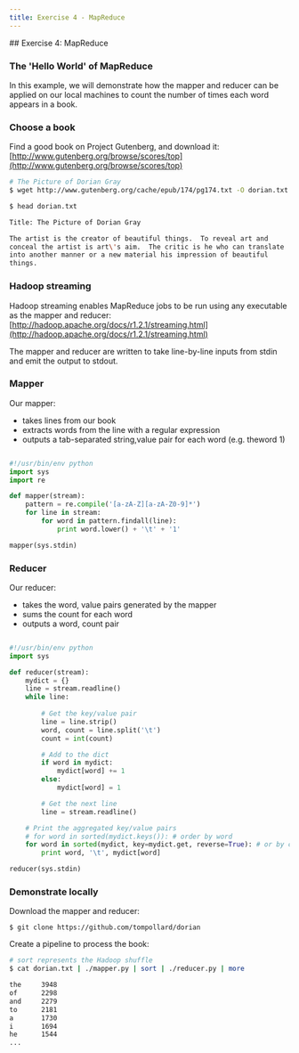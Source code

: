 ```yaml
---
title: Exercise 4 - MapReduce
---
```


## Exercise 4: MapReduce

### The 'Hello World' of MapReduce

In this example, we will demonstrate how the mapper and reducer can be applied on our local machines to count the number of times each word appears in a book.

### Choose a book

Find a good book on Project Gutenberg, and download it: 
[http://www.gutenberg.org/browse/scores/top](http://www.gutenberg.org/browse/scores/top)

``` bash
# The Picture of Dorian Gray
$ wget http://www.gutenberg.org/cache/epub/174/pg174.txt -O dorian.txt
```

``` bash
$ head dorian.txt

Title: The Picture of Dorian Gray

The artist is the creator of beautiful things.  To reveal art and
conceal the artist is art\'s aim.  The critic is he who can translate
into another manner or a new material his impression of beautiful
things.
```

### Hadoop streaming

Hadoop streaming enables MapReduce jobs to be run using any executable as the mapper and reducer:
[http://hadoop.apache.org/docs/r1.2.1/streaming.html](http://hadoop.apache.org/docs/r1.2.1/streaming.html)

The mapper and reducer are written to take line-by-line inputs from stdin and emit the output to stdout.

### Mapper

Our mapper:

- takes lines from our book
- extracts words from the line with a regular expression
- outputs a tab-separated string,value pair for each word (e.g. theword  1)

``` python

#!/usr/bin/env python
import sys
import re

def mapper(stream): 
    pattern = re.compile('[a-zA-Z][a-zA-Z0-9]*') 
    for line in stream: 
        for word in pattern.findall(line): 
            print word.lower() + '\t' + '1' 

mapper(sys.stdin)
```

### Reducer

Our reducer:

- takes the word, value pairs generated by the mapper
- sums the count for each word
- outputs a word, count pair

``` python

#!/usr/bin/env python
import sys

def reducer(stream):
    mydict = {}
    line = stream.readline()
    while line:
        
        # Get the key/value pair
        line = line.strip()
        word, count = line.split('\t')
        count = int(count)

        # Add to the dict
        if word in mydict:
            mydict[word] += 1
        else:
            mydict[word] = 1

        # Get the next line
        line = stream.readline()

    # Print the aggregated key/value pairs
    # for word in sorted(mydict.keys()): # order by word
    for word in sorted(mydict, key=mydict.get, reverse=True): # or by count
        print word, '\t', mydict[word]

reducer(sys.stdin)
```

### Demonstrate locally

Download the mapper and reducer:

``` git
$ git clone https://github.com/tompollard/dorian
```

Create a pipeline to process the book:

``` bash
# sort represents the Hadoop shuffle
$ cat dorian.txt | ./mapper.py | sort | ./reducer.py | more

the     3948
of      2298
and     2279
to      2181
a       1730
i       1694
he      1544
...
```
